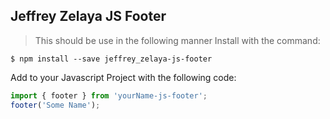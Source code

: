 ## Jeffrey Zelaya JS Footer
> This should be use in the following manner
Install with the command:
```
$ npm install --save jeffrey_zelaya-js-footer
```
Add to your Javascript Project with the following code:
```javascript
import { footer } from 'yourName-js-footer';
footer('Some Name');
```